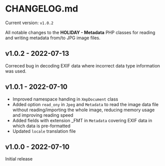 # CHANGELOG.md

Current version: `v1.0.2`

All notable changes to the **HOLIDAY - Metadata** PHP classes for reading and writing metadata from/to JPG image files.

## v1.0.2 - 2022-07-13
Correced bug in decoding EXIF data where incorrect data type information was used.

## v1.0.1 - 2022-07-10
* Improved namespace handing in `XmpDocument` class
* Added option `read_ony` in `Jpeg` and `Metadata` to read the image data file without reading/importing the whole
  image, reducing memory usage and improving reading speed
* Added fields with extension _FMT in `Metadata` covering EXIF data in which data is pre-formatted
* Updated `locale` translation file

## v1.0.0 - 2022-07-10
Initial release
